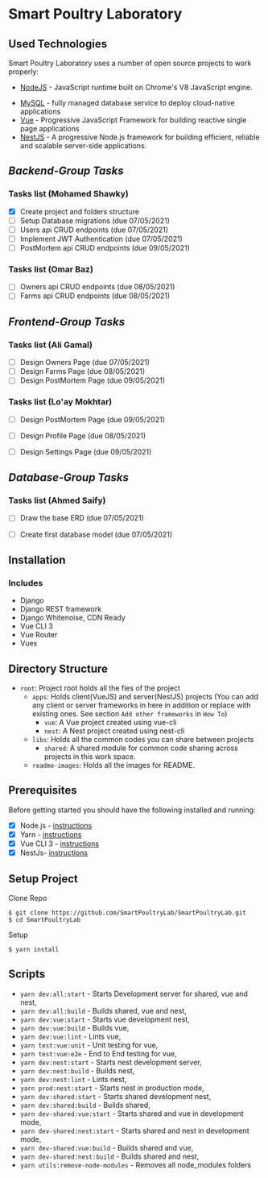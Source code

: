 # Smart Poultry Laboratory

## Used Technologies
Smart Poultry Laboratory uses a number of open source projects to work properly:

* [NodeJS](https://nodejs.org) -  JavaScript runtime built on Chrome's V8 JavaScript engine.
- [MySQL](https://www.mysql.com/) - fully managed database service to deploy cloud-native applications
- [Vue](https://vuejs.org/) - Progressive JavaScript Framework for building reactive single page applications
- [NestJS](https://nestjs.com/) - A progressive Node.js framework for building efficient, reliable and scalable server-side applications.

## _Backend-Group Tasks_

### Tasks list (Mohamed Shawky)

- [x] Create project and folders structure
- [ ] Setup Database migrations         (due 07/05/2021)
- [ ] Users api CRUD endpoints          (due 07/05/2021)
- [ ] Implement JWT Authentication      (due 07/05/2021)
- [ ] PostMortem api CRUD endpoints     (due 09/05/2021)

### Tasks list (Omar Baz)

- [ ] Owners api CRUD endpoints     (due 08/05/2021)
- [ ] Farms api CRUD endpoints      (due 08/05/2021)

## _Frontend-Group Tasks_

### Tasks list (Ali Gamal)

- [ ] Design Owners Page         (due 07/05/2021)
- [ ] Design Farms Page          (due 08/05/2021)
- [ ] Design PostMortem Page     (due 09/05/2021)
  
### Tasks list (Lo'ay Mokhtar)

- [ ]  Design PostMortem Page     (due 09/05/2021)
- [ ]  Design Profile Page        (due 08/05/2021)
- [ ]  Design Settings Page       (due 09/05/2021)


## _Database-Group Tasks_

### Tasks list (Ahmed Saify)

- [ ] Draw the base ERD (due 07/05/2021)
- [ ] Create first database model (due 07/05/2021)


## Installation

### Includes

* Django
* Django REST framework
* Django Whitenoise, CDN Ready
* Vue CLI 3
* Vue Router
* Vuex

## Directory Structure

- `root`: Project root holds all the fies of the project
    - `apps`: Holds client(VueJS) and server(NestJS) projects (You can add any client or server frameworks in here in addition or replace with existing ones. See section `Add other frameworks` in `How To`)
        - `vue`: A Vue project created using vue-cli
        - `nest`: A Nest project created using nest-cli
    - `libs`: Holds all the common codes you can share between projects
        - `shared`: A shared module for common code sharing across projects in this work space.
    - `readme-images`: Holds all the images for README.


## Prerequisites

Before getting started you should have the following installed and running:

- [x] Node.js - [instructions](https://nodejs.org/en/download/)
- [X] Yarn - [instructions](https://yarnpkg.com/en/docs/install)
- [X] Vue CLI 3 - [instructions](https://cli.vuejs.org/guide/installation.html)
- [X] NestJs- [instructions](https://docs.nestjs.com/)
  
## Setup Project
Clone Repo
```
$ git clone https://github.com/SmartPoultryLab/SmartPoultryLab.git
$ cd SmartPoultryLab
```

Setup
```
$ yarn install
```

## Scripts

* `yarn dev:all:start` - Starts Development server for shared, vue and nest,
* `yarn dev:all:build` - Builds shared, vue and nest,
* `yarn dev:vue:start` - Starts vue development nest,
* `yarn dev:vue:build` - Builds vue,
* `yarn dev:vue:lint` - Lints vue,
* `yarn test:vue:unit` - Unit testing for vue,
* `yarn test:vue:e2e` - End to End testing for vue,
* `yarn dev:nest:start` - Starts nest development server,
* `yarn dev:nest:build` - Builds nest,
* `yarn dev:nest:lint` - Lints nest,
* `yarn prod:nest:start` - Starts nest in production mode,
* `yarn dev:shared:start` - Starts shared development nest,
* `yarn dev:shared:build` - Builds shared,
* `yarn dev-shared:vue:start` - Starts shared and vue in development mode,
* `yarn dev-shared:nest:start` - Starts shared and nest in development mode,
* `yarn dev-shared:vue:build` - Builds shared and vue,
* `yarn dev-shared:nest:build` - Builds shared and nest,
* `yarn utils:remove-node-modules` - Removes all node_modules folders
